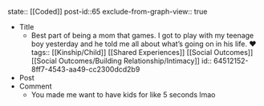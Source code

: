 state:: [[Coded]]
post-id::65
exclude-from-graph-view:: true

- Title
  - ‪Best part of being a mom that games. I got to play with my teenage boy yesterday and he told me all about what’s going on in his life. ❤️‬
    tags:: [[Kinship/Child]] [[Shared Experiences]] [[Social Outcomes]] [[Social Outcomes/Building Relationship/Intimacy]]
    id:: 64512152-8ff7-4543-aa49-cc2300dcd2b9
- Post
- Comment
  - You made me want to have kids for like 5 seconds lmao
